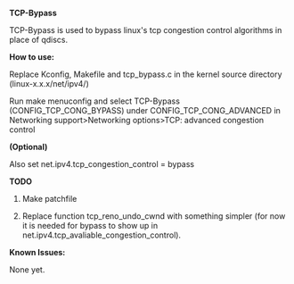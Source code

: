 **TCP-Bypass**

TCP-Bypass is used to bypass linux's tcp congestion control algorithms in place of qdiscs.

**How to use:**

Replace Kconfig, Makefile and tcp_bypass.c in the kernel source directory (linux-x.x.x/net/ipv4/)

Run make menuconfig and select TCP-Bypass (CONFIG_TCP_CONG_BYPASS) under CONFIG_TCP_CONG_ADVANCED in Networking support>Networking options>TCP: advanced congestion control

**(Optional)** 

Also set net.ipv4.tcp_congestion_control = bypass

**TODO**

1. Make patchfile

2. Replace function tcp_reno_undo_cwnd with something simpler (for now it is needed for bypass to show up in net.ipv4.tcp_avaliable_congestion_control).

**Known Issues:**

None yet.
